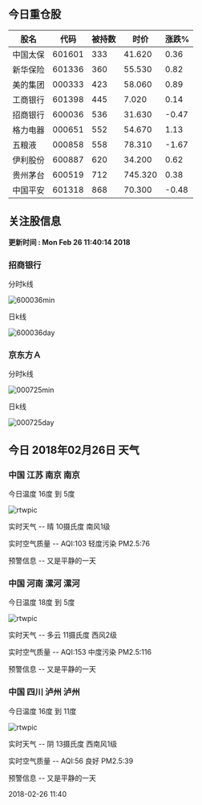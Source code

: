 
## 今日重仓股 

|股名|代码|被持数|时价|涨跌%|
|---|---|---|---|---|
|中国太保|601601|333|41.620|0.36|
|新华保险|601336|360|55.530|0.82|
|美的集团|000333|423|58.060|0.89|
|工商银行|601398|445|7.020|0.14|
|招商银行|600036|536|31.630|-0.47|
|格力电器|000651|552|54.670|1.13|
|五粮液|000858|558|78.310|-1.67|
|伊利股份|600887|620|34.200|0.62|
|贵州茅台|600519|712|745.320|0.38|
|中国平安|601318|868|70.300|-0.48|

## 关注股信息
**更新时间 : Mon Feb 26 11:40:14 2018**
### 招商银行 
分时k线

![600036min](http://image.sinajs.cn/newchart/min/n/sh600036.gif)

日k线

![600036day](http://image.sinajs.cn/newchart/daily/n/sh600036.gif)

### 京东方Ａ 
分时k线

![000725min](http://image.sinajs.cn/newchart/min/n/sz000725.gif)

日k线

![000725day](http://image.sinajs.cn/newchart/daily/n/sz000725.gif)
## 今日 2018年02月26日 天气
### 中国 江苏 南京 南京

今日温度 16度 到 5度

![rtwpic](http://app1.showapi.com/weather/icon/day/00.png)

实时天气 -- 晴 10摄氏度 南风1级

实时空气质量 -- AQI:103 轻度污染 PM2.5:76

预警信息 -- 又是平静的一天
    
### 中国 河南 漯河 漯河

今日温度 18度 到 5度

![rtwpic](http://app1.showapi.com/weather/icon/day/01.png)

实时天气 -- 多云 11摄氏度 西风2级

实时空气质量 -- AQI:153 中度污染 PM2.5:116

预警信息 -- 又是平静的一天
    
### 中国 四川 泸州 泸州

今日温度 16度 到 11度

![rtwpic](http://app1.showapi.com/weather/icon/day/02.png)

实时天气 -- 阴 13摄氏度 西南风1级

实时空气质量 -- AQI:56 良好 PM2.5:39

预警信息 -- 又是平静的一天
    
2018-02-26 11:40